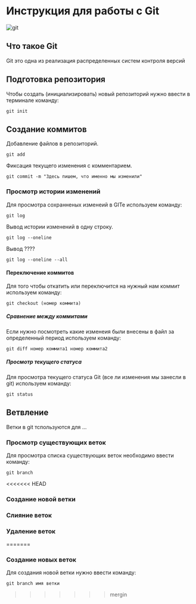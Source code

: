 # **Инструкция для работы с Git**

![git](git!.png)

## Что такое Git

Git это одна из реализация распределенных систем контроля версий

## Подготовка репозитория

Чтобы создать (инициализировать) новый репозиторий нужно ввести в терминале команду:

    git init

## Создание коммитов 

Добавление файлов в репозиторий.

    git add 

Фиксация текущего изменения с комментарием. 

    git commit -m "Здесь пишем, что именно мы изменили"


### Просмотр истории изменений
Для просмотра сохранненых изменеий в GITe используем команду:

    git log

Вывод истории изменений в одну строку.

    git log --oneline

Вывод ????

    git log --oneline --all

#### Переключение коммитов 

Для того чтобы откатить или переключится на нужный нам коммит используем команду:

    git checkout (номер коммита)

##### Сравнение между коммитами

Если нужно посмотреть какие изменеия были внесены в файл за определенный период используем команду:

    git diff номер коммита1 номер коммита2 

##### Просмотр текущего статуса

Для просмотра текущего статуса Git (все ли изменения мы занесли в git) используем команду:

    git status

## Ветвление

Ветки в git тспользуются для ...

### Просмотр существующих веток

Для просмотра списка существующих веток необходимо ввести команду:

    git branch

<<<<<<< HEAD
### Создание новой ветки

### Слияние веток

### Удаление веток
=======
### Создание новых веток

Для создания новой ветки нужно ввести команду:

    git branch имя ветки

>>>>>>> mergin
